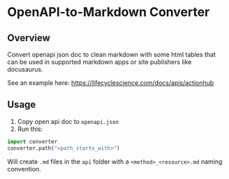 # OpenAPI-to-Markdown Converter

## Overview 

Convert openapi json doc to clean markdown with some html tables that can be used in supported markdown apps or site publishers like docusaurus.

See an example here: https://lifecyclescience.com/docs/apis/actionhub

## Usage

1. Copy open api doc to `openapi.json`
2. Run this:
```python
import converter
converter.path("<path_starts_with>")
```

Will create `.md` files in the `api` folder with a `<method>_<resource>.md` naming convention.

